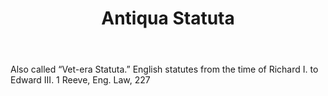 ---
title: Antiqua Statuta
letter: A
permalink: "/definitions/antiqua-statuta.html"
body: Also called “Vet-era Statuta.” English statutes from the time of Richard I.
  to Edward III. 1 Reeve, Eng. Law, 227
published_at: '2018-07-07'
source: Black's Law Dictionary
layout: post
---
